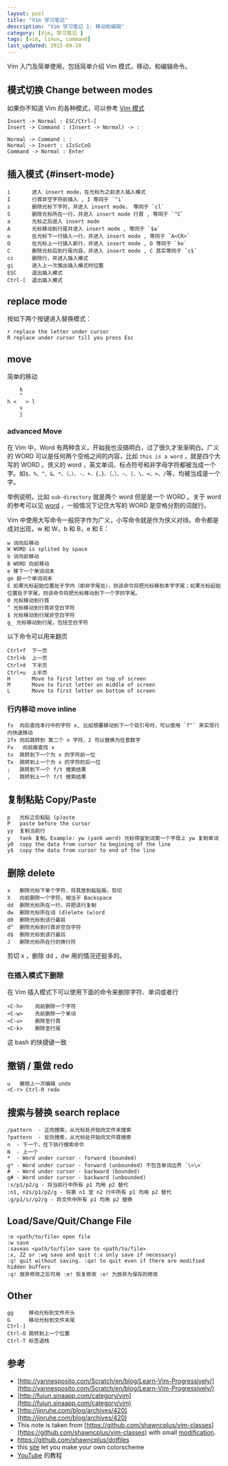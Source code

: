 ```yaml
---
layout: post
title: "Vim 学习笔记"
description: "Vim 学习笔记 1: 移动和编辑"
category: [Vim, 学习笔记 ]
tags: [vim, linux, command]
last_updated: 2015-09-10
---
```


Vim 入门及简单使用，包括简单介绍 Vim 模式，移动，和编辑命令。

## 模式切换 Change between modes

如果你不知道 Vim 的各种模式，可以参考 [Vim 模式](/post/2015/05/vim-mode.html)

	Insert -> Normal : ESC/Ctrl-[
	Insert -> Command : (Insert -> Normal) -> :

	Normal -> Command : :
	Normal -> Insert : iIsScCoO
	Command -> Normal : Enter

## 插入模式 {#insert-mode}

	i       进入 insert mode，在光标为之前进入插入模式
	I       行首非空字符前插入 , I 等同于 `^i`
	s       删除光标下字符，并进入 insert mode， 等同于 `cl`
	S       删除光标所在一行，并进入 insert mode 行首 , 等同于 `^C`
	a       光标之后进入 insert mode
	A       光标移动到行尾并进入 insert mode , 等同于 `$a`
	o       在光标下一行插入一行，并进入 insert mode , 等同于 `A<CR>`
	O       在光标上一行插入新行，并进入 insert mode , O 等同于 `ko`
	C       删除光标后到行尾内容，并进入 insert mode , C 其实等同于 `c$`
    cc      删除行，并进入插入模式
    gi      进入上一次推出插入模式时位置
    ESC     退出插入模式
    Ctrl-[  退出插入模式

## replace mode

按如下两个按键进入替换模式：

	r replace the letter under cursor
	R replace under cursor till you press Esc

## move
简单的移动

        k
        ^
    h <   > l
        v
        j

### advanced Move

在 Vim 中，Word 有两种含义，开始我也没搞明白，过了很久才渐渐明白。广义的 WORD 可以是任何两个空格之间的内容，比如 `this is a word` ，就是四个大写的 WORD 。侠义的 word ，英文单词、标点符号和非字母字符都被当成一个字。如`$、%、^、&、*、（、）、-、+、{、}、［、］、~、|、\、<、>、/`等，均被当成是一个字。

举例说明，比如 `sub-directory` 就是两个 word 但是是一个 WORD 。关于 word 的参考可以见 [word](http://vimhelp.appspot.com/motion.txt.html#word) ，一般情况下记住大写的 WORD 是空格分割的词就行。

Vim 中使用大写命令一般将字作为广义，小写命令就是作为侠义对待。命令都是成对出现，w 和 W，b 和 B，e 和 E：

	w 词向后移动
	W WORD is splited by space
	b 词向前移动
	B WORD 向前移动
	e 移下一个单词词末
	ge 前一个单词词末
	E 如果光标起始位置处于字内（即非字尾处），则该命令将把光标移到本字字尾；如果光标起始位置处于字尾，则该命令将把光标移动到下一个字的字尾。
	0 光标移动到行首
	^ 光标移动到行首非空白字符
	$ 光标移动到行尾非空白字符
	g_ 光标移动到行尾，包括空白字符

以下命令可以用来翻页

	Ctrl+f  下一页
	Ctrl+b  上一页
	Ctrl+d  下半页
	Ctrl+u  上半页
	H       Move to first letter on top of screen
	M 		Move to first letter on middle of screen
	L 		Move to first letter on bottom of screen

### 行内移动 move inline

	fx  向后查找本行中的字符 x, 比如想要移动到下一个双引号时，可以使用 `f"` 来实现行内快速移动
    2fx 向后跳转到 第二个 x 字符，2 可以替换为任意数字
	Fx   向前面查找 x
    tx  跳转到下一个为 x 的字符前一位
    Tx  跳转到上一个为 x 的字符的后一位
    ;   跳转到下一个 f/t 搜索结果
    ,   跳转到上一个 f/t 搜索结果

## 复制粘贴 Copy/Paste

	p   光标之后粘贴 (p)aste
	P   paste before the cursor
	yy  复制当前行
	y   Yank 复制。Example: yw (yank word) 光标停留到词第一个字母上 yw 复制单词
	y0  copy the data from cursor to begining of the line
	y$  copy the data from cursor to end of the line

## 删除 delete

	x   删除光标下单个字符，将其放到粘贴板，剪切
	X   向前删除一个字符，相当于 Backspace
	dd  删除光标所在一行，并把该行复制
	dw  删除光标所在词 (d)elete (w)ord
	d0  删除光标到该行最前
    d^  删除光标到行首非空白字符
	d$  删除光标到该行最后
	J   删除光标所在行的换行符

剪切 x ，删除 dd ，dw 用的情况还挺多的。

### 在插入模式下删除

在 Vim 插入模式下可以使用下面的命令来删除字符、单词或者行

	<C-h>    向前删除一个字符
	<C-w> 	 先前删除一个单词
	<C-u>    删除至行首
	<C-k>    删除至行尾

这 bash 的快捷键一致

## 撤销 / 重做 redo

	u   撤销上一次编辑 undo
	<C-r> Ctrl-R redo

## 搜索与替换 search replace

	/pattern  - 正向搜索，从光标处开始向文件末搜索
	?pattern  - 反向搜索，从光标处开始向文件首搜索
	n  - 下一个，往下执行搜索命令
	N  - 上一个
	*  - Word under cursor - forward (bounded)
	g* - Word under cursor - forward (unbounded) 不包含单词边界 `\<\>`
	#  - Word under cursor - backward (bounded)
	g# - Word under cursor - backward (unbounded)
	:s/p1/p2/g - 将当前行中所有 p1 均用 p2 替代
	:n1, n2s/p1/p2/g - 将第 n1 至 n2 行中所有 p1 均用 p2 替代
	:g/p1/s//p2/g - 将文件中所有 p1 均用 p2 替换

## Load/Save/Quit/Change File

	:e <path/to/file> open file
	:w save
	:saveas <path/to/file> save to <path/to/file>
	:x, ZZ or :wq save and quit (:x only save if necessary)
	:q! quit without saving. :qa! to quit even if there are modified hidden buffers
	:q! 放弃修改之后可用 :e! 恢复修改 :e! 为放弃为保存的修改

## Other

	gg     移动光标到文件开头
	G      移动光标到文件末尾
	Ctrl-]
	Ctrl-O 跳转到上一个位置
	Ctrl-T 标签退栈

## 参考

* [http://yannesposito.com/Scratch/en/blog/Learn-Vim-Progressively/](http://yannesposito.com/Scratch/en/blog/Learn-Vim-Progressively/)
* [http://fujun.sinaapp.com/category/vim](http://fujun.sinaapp.com/category/vim)
* [http://jinruhe.com/blog/archives/420](http://jinruhe.com/blog/archives/420)
* This note is taken from [https://github.com/shawncplus/vim-classes](https://github.com/shawncplus/vim-classes) with small [modification](https://github.com/einverne/vim-classes).
* <https://github.com/shawncplus/dotfiles>
* this [site](http://bytefluent.com/vivify/) let you make your own colorscheme
* [YouTube](https://www.youtube.com/watch?v=Nim4_f5QUxA) 的教程

